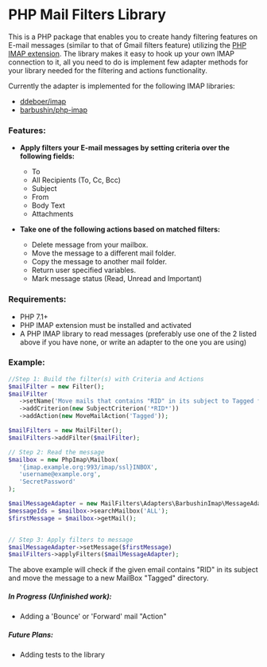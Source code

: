 PHP Mail Filters Library
===========================

This is a PHP package that enables you to create handy filtering features on E-mail messages (similar to that of Gmail filters feature) utilizing the [PHP IMAP extension](https://php.net/manual/book.imap.php). The library makes it easy to hook up your own IMAP connection to it, all you need to do is implement few adapter methods for your library needed for the filtering and actions functionality.

Currently the adapter is implemented for the following IMAP libraries: 
- [ddeboer/imap](https://github.com/ddeboer/imap) 
- [barbushin/php-imap](https://github.com/barbushin/php-imap)

### Features:
 * **Apply filters your E-mail messages by setting criteria over the following fields:**
 	- To
 	- All Recipients (To, Cc, Bcc)
 	- Subject
 	- From
	- Body Text
	- Attachments

 * **Take one of the following actions based on matched filters:**
 	- Delete message from your mailbox.
 	- Move the message to a different mail folder.
 	- Copy the message to another mail folder.
 	- Return user specified variables.
 	- Mark message status (Read, Unread and Important)
 	
 ### Requirements:
 * PHP 7.1+
 * PHP IMAP extension must be installed and activated
 * A PHP IMAP library to read messages (preferably use one of the 2 listed above if you have none, or write an adapter to the one you are using) 
 	
 ### Example:
 
 ```php
 //Step 1: Build the filter(s) with Criteria and Actions 
 $mailFilter = new Filter();
 $mailFilter
    ->setName('Move mails that contains "RID" in its subject to Tagged folder')
    ->addCriterion(new SubjectCriterion('*RID*'))
    ->addAction(new MoveMailAction('Tagged'));

 $mailFilters = new MailFilter();
 $mailFilters->addFilter($mailFilter);

 // Step 2: Read the message
 $mailbox = new PhpImap\Mailbox(
    '{imap.example.org:993/imap/ssl}INBOX',
    'username@example.org',
    'SecretPassword'
 );

 $mailMessageAdapter = new MailFilters\Adapters\BarbushinImap\MessageAdapter($mailbox);
 $messageIds = $mailbox->searchMailbox('ALL');
 $firstMessage = $mailbox->getMail();
 
 
 // Step 3: Apply filters to message
 $mailMessageAdapter->setMessage($firstMessage)
 $mailFilters->applyFilters($mailMessageAdapter);
 ```
 
 The above example will check if the given email contains "RID" in its subject and move the message to a new MailBox "Tagged" directory.


##### In Progress (Unfinished work):
 * Adding a 'Bounce' or 'Forward' mail "Action"
 
##### Future Plans:
 * Adding tests to the library
